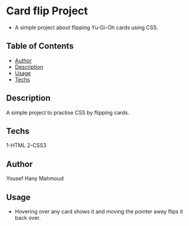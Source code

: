 # Card flip Project

- A simple project about flipping Yu-Gi-Oh cards using CSS.

## Table of Contents

- [Author](#Author)
- [Description](#Description)
- [Usage](#Usage)
- [Techs](#Techs)

## Description

A simple project to practise CSS by flipping cards.

## Techs

1-HTML
2-CSS3

## Author

Yousef Hany Mahmoud

## Usage

- Hovering over any card shows it and moving the pointer away flips it back over.

